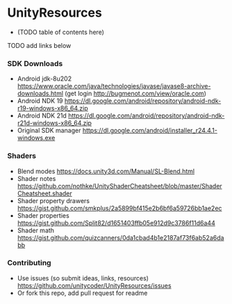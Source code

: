 # UnityResources
- (TODO table of contents here)

TODO add links below
### SDK Downloads
- Android jdk-8u202 https://www.oracle.com/java/technologies/javase/javase8-archive-downloads.html (get login http://bugmenot.com/view/oracle.com)
- Android NDK 19 https://dl.google.com/android/repository/android-ndk-r19-windows-x86_64.zip
- Android NDK 21d https://dl.google.com/android/repository/android-ndk-r21d-windows-x86_64.zip
- Original SDK manager https://dl.google.com/android/installer_r24.4.1-windows.exe

### Shaders
- Blend modes https://docs.unity3d.com/Manual/SL-Blend.html
- Shader notes https://github.com/nothke/UnityShaderCheatsheet/blob/master/ShaderCheatsheet.shader
- Shader property drawers https://gist.github.com/smkplus/2a5899bf415e2b6bf6a59726bb1ae2ec
- Shader properties https://gist.github.com/Split82/d1651403ffb05e912d9c3786f11d6a44
- Shader math https://gist.github.com/quizcanners/0da1cbad4b1e2187af73f6ab52a6dabb

### Contributing
- Use issues (so submit ideas, links, resources) https://github.com/unitycoder/UnityResources/issues
- Or fork this repo, add pull request for readme
